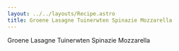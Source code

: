 ```yaml
---
layout: ../../layouts/Recipe.astro
title: Groene Lasagne Tuinerwten Spinazie Mozzarella
---
```

Groene Lasagne Tuinerwten Spinazie Mozzarella